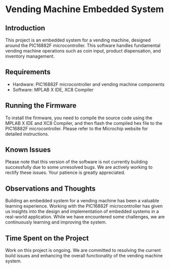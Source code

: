 # Vending Machine Embedded System

## Introduction
This project is an embedded system for a vending machine, designed around the PIC16882F microcontroller. This software handles fundamental vending machine operations such as coin input, product dispensation, and inventory management.

## Requirements
- Hardware: PIC16882F microcontroller and vending machine components
- Software: MPLAB X IDE, XC8 Compiler

## Running the Firmware
To install the firmware, you need to compile the source code using the MPLAB X IDE and XC8 Compiler, and then flash the compiled hex file to the PIC16882F microcontroller. Please refer to the Microchip website for detailed instructions.

## Known Issues
Please note that this version of the software is not currently building successfully due to some unresolved bugs. We are actively working to rectify these issues. Your patience is greatly appreciated.

## Observations and Thoughts
Building an embedded system for a vending machine has been a valuable learning experience. Working with the PIC16882F microcontroller has given us insights into the design and implementation of embedded systems in a real-world application. While we have encountered some challenges, we are continuously learning and improving the system.

## Time Spent on the Project
Work on this project is ongoing. We are committed to resolving the current build issues and enhancing the overall functionality of the vending machine system.
